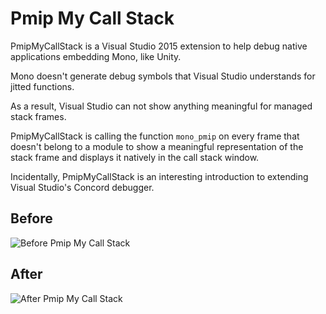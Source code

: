 Pmip My Call Stack
=====

PmipMyCallStack is a Visual Studio 2015 extension to help debug native applications embedding Mono, like Unity.

Mono doesn't generate debug symbols that Visual Studio understands for jitted functions.

As a result, Visual Studio can not show anything meaningful for managed stack frames.

PmipMyCallStack is calling the function `mono_pmip` on every frame that doesn't belong to a module to show a meaningful representation of the stack frame and displays it natively in the call stack window.

Incidentally, PmipMyCallStack is an interesting introduction to extending Visual Studio's Concord debugger.

## Before

![Before Pmip My Call Stack](https://raw.githubusercontent.com/jbevain/PmipMyCallStack/master/Images/csb.png)

## After

![After Pmip My Call Stack](https://raw.githubusercontent.com/jbevain/PmipMyCallStack/master/Images/cs.png)

